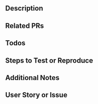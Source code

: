 ## Description
<!-- A few sentences describing the overall goals of the pull request's commits. -->

## Related PRs
<!-- * user/respository#number -->

## Todos
<!-- 
- [ ] Tests
- [ ] Documentation
-->

## Steps to Test or Reproduce
<!-- 
Outline the steps to test or reproduce the PR here.

```sh
git pull --prune
git checkout <feature_branch>
bundle; script/server
```

1. 
-->

## Additional Notes
<!-- Notes regarding deployment concerns, or other impacted areas of the system. These should note any
db migrations, process changes, new stakeholders, etc. -->

## User Story or Issue
<!-- This should include a link to a user story or issue related to this pull request -->